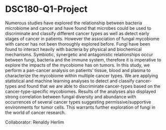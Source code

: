 # DSC180-Q1-Project
Numerous studies have explored the relationship between bacteria microbiome and cancer and have found that microbes could be used to discriminate and classify different cancer types as well as detect early stages of cancer in patients. However the association of fungal mycobiome with cancer has not been thoroughly explored before. Fungi have been found to interact heavily with bacteria by physical and biochemical mechanisms. Symbiotic, synergetic and antagonistic relationships occur between fungi, bacteria and the immune system, therefore it is imperative to explore the impacts of the mycobiome has on tumors. In this study, we perform a pan-cancer analysis on patients’ tissue, blood and plasma to characterize the mycobiome within multiple cancer types. We are applying statistical and machine learning analyses to detect and classify cancer-types and found that we are able to discriminate cancer-types based on the cancer-type-specific mycobiomes. Results of the analyses also displayed strong correlation between fungal diversity and abundance with occurrences of several cancer types suggesting permissive/supportive environments for tumor cells. This warrants further exploration of fungi in the world of cancer research.

Collaborator: Renaldy Herlim